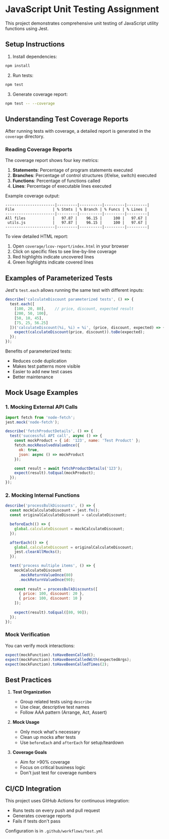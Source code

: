 # JavaScript Unit Testing Assignment

This project demonstrates comprehensive unit testing of JavaScript utility functions using Jest.

## Setup Instructions

1. Install dependencies:
```bash
npm install
```

2. Run tests:
```bash
npm test
```

3. Generate coverage report:
```bash
npm test -- --coverage
```

## Understanding Test Coverage Reports

After running tests with coverage, a detailed report is generated in the `coverage` directory.

### Reading Coverage Reports

The coverage report shows four key metrics:

1. **Statements**: Percentage of program statements executed
2. **Branches**: Percentage of control structures (if/else, switch) executed
3. **Functions**: Percentage of functions called
4. **Lines**: Percentage of executable lines executed

Example coverage output:
```
----------------------|---------|----------|---------|---------|
File                 | % Stmts | % Branch | % Funcs | % Lines |
----------------------|---------|----------|---------|---------|
All files            |   97.87 |    96.15 |     100 |   97.67 |
 utils.js            |   97.87 |    96.15 |     100 |   97.67 |
----------------------|---------|----------|---------|---------|
```

To view detailed HTML report:
1. Open `coverage/lcov-report/index.html` in your browser
2. Click on specific files to see line-by-line coverage
3. Red highlights indicate uncovered lines
4. Green highlights indicate covered lines

## Examples of Parameterized Tests

Jest's `test.each` allows running the same test with different inputs:

```javascript
describe('calculateDiscount parameterized tests', () => {
  test.each([
    [100, 20, 80],    // price, discount, expected result
    [200, 50, 100],
    [50, 10, 45],
    [75, 25, 56.25]
  ])('calculateDiscount(%i, %i) = %i', (price, discount, expected) => {
    expect(calculateDiscount(price, discount)).toBe(expected);
  });
});
```

Benefits of parameterized tests:
- Reduces code duplication
- Makes test patterns more visible
- Easier to add new test cases
- Better maintenance

## Mock Usage Examples

### 1. Mocking External API Calls

```javascript
import fetch from 'node-fetch';
jest.mock('node-fetch');

describe('fetchProductDetails', () => {
  test('successful API call', async () => {
    const mockProduct = { id: '123', name: 'Test Product' };
    fetch.mockResolvedValueOnce({
      ok: true,
      json: async () => mockProduct
    });

    const result = await fetchProductDetails('123');
    expect(result).toEqual(mockProduct);
  });
});
```

### 2. Mocking Internal Functions

```javascript
describe('processBulkDiscounts', () => {
  const mockCalculateDiscount = jest.fn();
  const originalCalculateDiscount = calculateDiscount;

  beforeEach(() => {
    global.calculateDiscount = mockCalculateDiscount;
  });

  afterEach(() => {
    global.calculateDiscount = originalCalculateDiscount;
    jest.clearAllMocks();
  });

  test('process multiple items', () => {
    mockCalculateDiscount
      .mockReturnValueOnce(80)
      .mockReturnValueOnce(90);
    
    const result = processBulkDiscounts([
      { price: 100, discount: 20 },
      { price: 100, discount: 10 }
    ]);
    
    expect(result).toEqual([80, 90]);
  });
});
```

### Mock Verification

You can verify mock interactions:
```javascript
expect(mockFunction).toHaveBeenCalled();
expect(mockFunction).toHaveBeenCalledWith(expectedArgs);
expect(mockFunction).toHaveBeenCalledTimes(2);
```

## Best Practices

1. **Test Organization**
   - Group related tests using `describe`
   - Use clear, descriptive test names
   - Follow AAA pattern (Arrange, Act, Assert)

2. **Mock Usage**
   - Only mock what's necessary
   - Clean up mocks after tests
   - Use `beforeEach` and `afterEach` for setup/teardown

3. **Coverage Goals**
   - Aim for >90% coverage
   - Focus on critical business logic
   - Don't just test for coverage numbers

## CI/CD Integration

This project uses GitHub Actions for continuous integration:
- Runs tests on every push and pull request
- Generates coverage reports
- Fails if tests don't pass

Configuration is in `.github/workflows/test.yml`
